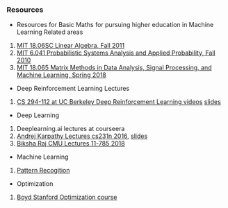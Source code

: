 ### Resources
* Resources for Basic Maths for pursuing higher education in Machine Learning Related areas
1. [MIT 18.06SC Linear Algebra, Fall 2011](https://www.youtube.com/playlist?list=PL221E2BBF13BECF6C)   
2. [MIT 6.041 Probabilistic Systems Analysis and Applied Probability, Fall 2010](https://www.youtube.com/playlist?list=PLUl4u3cNGP60A3XMwZ5sep719_nh95qOe)  
3. [MIT 18.065 Matrix Methods in Data Analysis, Signal Processing, and Machine Learning, Spring 2018](https://www.youtube.com/playlist?list=PLUl4u3cNGP63oMNUHXqIUcrkS2PivhN3k)
* Deep Reinforcement Learning Lectures
1. [CS 294-112 at UC Berkeley Deep Reinforcement Learning videos](https://www.youtube.com/playlist?list=PLkFD6_40KJIxJMR-j5A1mkxK26gh_qg37)  [slides](http://rail.eecs.berkeley.edu/deeprlcourse-fa18/)
* Deep Learning  
1. Deeplearning.ai lectures at courseera
2. [Andrej Karpathy Lectures cs231n 2016](https://www.youtube.com/playlist?list=PLkt2uSq6rBVctENoVBg1TpCC7OQi31AlC), [slides](http://cs231n.stanford.edu/2016/syllabus.html) 
3. [Biksha Raj CMU Lectures 11-785 2018](https://www.youtube.com/playlist?list=PLp-0K3kfddPwJBJ4Q8We-0yNQEG0fZrSa)

* Machine Learning
1. [Pattern Recogition](https://www.youtube.com/playlist?list=PLbMVogVj5nJSlpmy0ni_5-RgbseafOViy)

* Optimization  
1. [Boyd Stanford Optimization course](https://www.youtube.com/watch?v=McLq1hEq3UY&list=PL3940DD956CDF0622)


